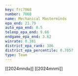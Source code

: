```yaml
---
key: frc7068
number: 7068
name: Mechanical Masterminds
epa_end: 21.79
auto_epa_end: 8.5
teleop_epa_end: 9.66
endgame_epa_end: 3.62
winrate: 0.381
district_epa_rank: 386
district_epa_percentile: 0.7857
type: Team
---
```

[[2024mndu]]
[[2024mnmi]]
